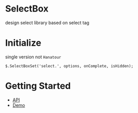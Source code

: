 SelectBox
==========
design select library based on select tag

# Initialize
single version not `Hanatour`
```
$.SelectBoxSet('select.', options, onComplete, isHidden);
```
# Getting Started
* [API](http://ddoeng.dothome.co.kr/framework/wddo/out/module-Hanatour_components_selectbox.html)
* [Demo](http://ddoeng.dothome.co.kr/framework/wddo/out/tutorial-Hanatour.components.selectbox.html)
